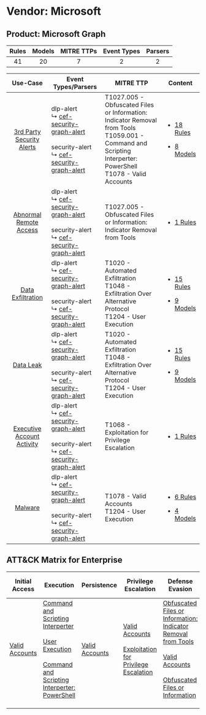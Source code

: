 Vendor: Microsoft
=================
Product: Microsoft Graph
------------------------
| Rules | Models | MITRE TTPs | Event Types | Parsers |
|:-----:|:------:|:----------:|:-----------:|:-------:|
|  41   |   20   |     7      |      2      |    2    |

|                                     Use-Case                                     | Event Types/Parsers                                                                                                                                                                                           | MITRE TTP                                                                                                                                                            | Content                                                                                                                         |
|:--------------------------------------------------------------------------------:| ------------------------------------------------------------------------------------------------------------------------------------------------------------------------------------------------------------- | -------------------------------------------------------------------------------------------------------------------------------------------------------------------- | ------------------------------------------------------------------------------------------------------------------------------- |
|  [3rd Party Security Alerts](../../../UseCases/uc_3rd_party_security_alerts.md)  |  dlp-alert<br> ↳ [cef-security-graph-alert](Parsers/parserContent_cef-security-graph-alert.md)<br><br> security-alert<br> ↳ [cef-security-graph-alert](Parsers/parserContent_cef-security-graph-alert.md)<br> | T1027.005 - Obfuscated Files or Information: Indicator Removal from Tools<br>T1059.001 - Command and Scripting Interperter: PowerShell<br>T1078 - Valid Accounts<br> | [<ul><li>18 Rules</li></ul><ul><li>8 Models</li></ul>](Rules_Models/r_m_microsoft_microsoft_graph_3rd_Party_Security_Alerts.md) |
|     [Abnormal Remote Access](../../../UseCases/uc_abnormal_remote_access.md)     |  dlp-alert<br> ↳ [cef-security-graph-alert](Parsers/parserContent_cef-security-graph-alert.md)<br><br> security-alert<br> ↳ [cef-security-graph-alert](Parsers/parserContent_cef-security-graph-alert.md)<br> | T1027.005 - Obfuscated Files or Information: Indicator Removal from Tools<br>                                                                                        | [<ul><li>1 Rules</li></ul>](Rules_Models/r_m_microsoft_microsoft_graph_Abnormal_Remote_Access.md)                               |
|          [Data Exfiltration](../../../UseCases/uc_data_exfiltration.md)          |  dlp-alert<br> ↳ [cef-security-graph-alert](Parsers/parserContent_cef-security-graph-alert.md)<br><br> security-alert<br> ↳ [cef-security-graph-alert](Parsers/parserContent_cef-security-graph-alert.md)<br> | T1020 - Automated Exfiltration<br>T1048 - Exfiltration Over Alternative Protocol<br>T1204 - User Execution<br>                                                       | [<ul><li>15 Rules</li></ul><ul><li>9 Models</li></ul>](Rules_Models/r_m_microsoft_microsoft_graph_Data_Exfiltration.md)         |
|                  [Data Leak](../../../UseCases/uc_data_leak.md)                  |  dlp-alert<br> ↳ [cef-security-graph-alert](Parsers/parserContent_cef-security-graph-alert.md)<br><br> security-alert<br> ↳ [cef-security-graph-alert](Parsers/parserContent_cef-security-graph-alert.md)<br> | T1020 - Automated Exfiltration<br>T1048 - Exfiltration Over Alternative Protocol<br>T1204 - User Execution<br>                                                       | [<ul><li>15 Rules</li></ul><ul><li>9 Models</li></ul>](Rules_Models/r_m_microsoft_microsoft_graph_Data_Leak.md)                 |
| [Executive Account Activity](../../../UseCases/uc_executive_account_activity.md) |  dlp-alert<br> ↳ [cef-security-graph-alert](Parsers/parserContent_cef-security-graph-alert.md)<br><br> security-alert<br> ↳ [cef-security-graph-alert](Parsers/parserContent_cef-security-graph-alert.md)<br> | T1068 - Exploitation for Privilege Escalation<br>                                                                                                                    | [<ul><li>1 Rules</li></ul>](Rules_Models/r_m_microsoft_microsoft_graph_Executive_Account_Activity.md)                           |
|                    [Malware](../../../UseCases/uc_malware.md)                    |  dlp-alert<br> ↳ [cef-security-graph-alert](Parsers/parserContent_cef-security-graph-alert.md)<br><br> security-alert<br> ↳ [cef-security-graph-alert](Parsers/parserContent_cef-security-graph-alert.md)<br> | T1078 - Valid Accounts<br>T1204 - User Execution<br>                                                                                                                 | [<ul><li>6 Rules</li></ul><ul><li>4 Models</li></ul>](Rules_Models/r_m_microsoft_microsoft_graph_Malware.md)                    |

ATT&CK Matrix for Enterprise
----------------------------
| Initial Access                                                      | Execution                                                                                                                                                                                                                                                       | Persistence                                                         | Privilege Escalation                                                                                                                                          | Defense Evasion                                                                                                                                                                                                                                                               | Credential Access | Discovery | Lateral Movement | Collection | Command and Control | Exfiltration                                                                                                                                                           | Impact |
| ------------------------------------------------------------------- | --------------------------------------------------------------------------------------------------------------------------------------------------------------------------------------------------------------------------------------------------------------- | ------------------------------------------------------------------- | ------------------------------------------------------------------------------------------------------------------------------------------------------------- | ----------------------------------------------------------------------------------------------------------------------------------------------------------------------------------------------------------------------------------------------------------------------------- | ----------------- | --------- | ---------------- | ---------- | ------------------- | ---------------------------------------------------------------------------------------------------------------------------------------------------------------------- | ------ |
| [Valid Accounts](https://attack.mitre.org/techniques/T1078)<br><br> | [Command and Scripting Interperter](https://attack.mitre.org/techniques/T1059)<br><br>[User Execution](https://attack.mitre.org/techniques/T1204)<br><br>[Command and Scripting Interperter: PowerShell](https://attack.mitre.org/techniques/T1059/001)<br><br> | [Valid Accounts](https://attack.mitre.org/techniques/T1078)<br><br> | [Valid Accounts](https://attack.mitre.org/techniques/T1078)<br><br>[Exploitation for Privilege Escalation](https://attack.mitre.org/techniques/T1068)<br><br> | [Obfuscated Files or Information: Indicator Removal from Tools](https://attack.mitre.org/techniques/T1027/005)<br><br>[Valid Accounts](https://attack.mitre.org/techniques/T1078)<br><br>[Obfuscated Files or Information](https://attack.mitre.org/techniques/T1027)<br><br> |                   |           |                  |            |                     | [Exfiltration Over Alternative Protocol](https://attack.mitre.org/techniques/T1048)<br><br>[Automated Exfiltration](https://attack.mitre.org/techniques/T1020)<br><br> |        |